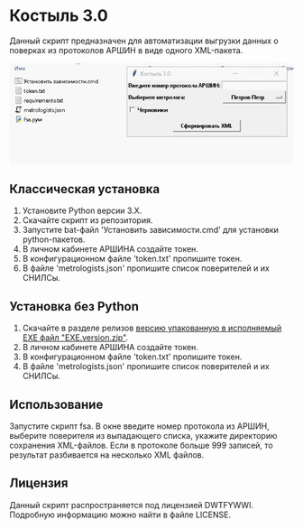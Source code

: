 # Костыль 3.0
Данный скрипт предназначен для автоматизации выгрузки данных о поверках из протоколов АРШИН в виде одного XML-пакета.

![](demo.gif)

## Классическая установка

1. Установите Python версии 3.X.
2. Скачайте скрипт из репозитория.
3. Запустите bat-файл 'Установить зависимости.cmd' для установки python-пакетов.
4. В личном кабинете АРШИНА создайте токен.
5. В конфигурационном файле 'token.txt' пропишите токен.
6. В файле 'metrologists.json' пропишите список поверителей и их СНИЛСы.

## Установка без Python

1. Скачайте в разделе релизов [версию упакованную в исполняемый EXE файл "EXE.version.zip"](https://github.com/Xekep/FSA-3.0/releases/latest).
2. В личном кабинете АРШИНА создайте токен.
3. В конфигурационном файле 'token.txt' пропишите токен.
4. В файле 'metrologists.json' пропишите список поверителей и их СНИЛСы.

## Использование
Запустите скрипт fsa. В окне введите номер протокола из АРШИН, выберите поверителя из выпадающего списка, укажите директорию сохранения XML-файлов. Если в протоколе больше 999 записей, то результат разбивается на несколько XML файлов.

## Лицензия
Данный скрипт распространяется под лицензией DWTFYWWI. Подробную информацию можно найти в файле LICENSE.
